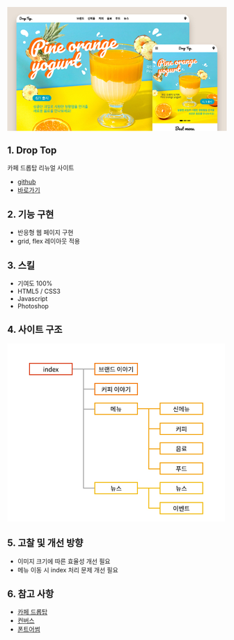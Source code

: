 ![thum_droptop](/portfolio/droptop/thum_droptop.jpg)

## 1. Drop Top
카페 드롭탑 리뉴얼 사이트
* [github](https://github.com/pic22ti/pic22ti.github.io/tree/master/portfolio/droptop)
* [바로가기](https://pic22ti.github.io/portfolio/droptop/index.html)

## 2. 기능 구현
* 반응형 웹 페이지 구현
* grid, flex 레이아웃 적용

## 3. 스킬
* 기여도 100%
* HTML5 / CSS3
* Javascript
* Photoshop

## 4. 사이트 구조
![sitemap_droptop](/portfolio/droptop/sitemap_droptop.jpg)

## 5. 고찰 및 개선 방향
* 이미지 크기에 따른 효율성 개선 필요
* 메뉴 이동 시 index 처리 문제 개선 필요

## 6. 참고 사항
* [카페 드롭탑](http://www.cafedroptop.com/n/kr/src/main.php)
* [컨버스](https://www.converse.co.kr/)
* [폰트어썸](https://fontawesome.com/)